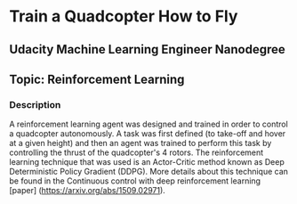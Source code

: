 # Train a Quadcopter How to Fly
## Udacity Machine Learning Engineer Nanodegree
## Topic: Reinforcement Learning

### Description

A reinforcement learning agent was designed and trained in order to control a quadcopter autonomously. A task was first defined (to take-off and hover at a given height) and then an agent was trained to perform this task by controlling the thrust of the quadcopter's 4 rotors. The reinforcement learning technique that was used is an Actor-Critic method known as Deep Deterministic Policy Gradient (DDPG). More details about this technique can be found in the Continuous control with deep reinforcement learning [paper] (https://arxiv.org/abs/1509.02971). 
